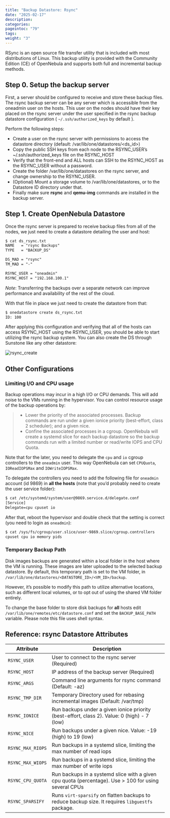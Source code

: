 ```yaml
---
title: "Backup Datastore: Rsync"
date: "2025-02-17"
description:
categories:
pageintoc: "79"
tags:
weight: "3"
---
```


<a id="vm-backups-rsync"></a>

<!--# Backup Datastore: Rsync -->

RSync is an open source file transfer utility that is included with most distributions of Linux. This backup utility is provided with the Community Edition (CE) of OpenNebula and supports both full and incremental backup methods.

## Step 0. Setup the backup server

First, a server should be configured to receive and store these backup files.  The rsync backup server can be any server which is accessible from the oneadmin user on the hosts.  This user on the nodes should have their key placed on the rsync server under the user specified in the rsync backup datastore configuration ( `~/.ssh/authorized_keys` by default ).

Perform the following steps:

* Create a user on the rsync server with permissions to access the datastore directory (default: /var/lib/one/datastores/<ds_id>)
* Copy the public SSH keys from each node to the RSYNC_USER’s ~/.ssh/authorized_keys file on the RSYNC_HOST
* Verify that the front-end and ALL hosts can SSH to the RSYNC_HOST as the RSYNC_USER without a password.
* Create the folder /var/lib/one/datastores on the rsync server, and change ownership to the RSYNC_USER.
* (Optional) Mount a storage volume to /var/lib/one/datastores, or to the Datastore ID directory under that.
* Finally make sure **rsync** and **qemu-img** commands are installed in the backup server.

## Step 1. Create OpenNebula Datastore

Once the rsync server is prepared to receive backup files from all of the nodes, we just need to create a datastore detailing the user and host:

```default
$ cat ds_rsync.txt
NAME   = "rsync Backups"
TYPE   = "BACKUP_DS"

DS_MAD = "rsync"
TM_MAD = "-"

RSYNC_USER = "oneadmin"
RSYNC_HOST = "192.168.100.1"
```

*Note*: Transferring the backups over a separate network can improve performance and availability of the rest of the cloud.

With that file in place we just need to create the datastore from that:

```default
$ onedatastore create ds_rsync.txt
ID: 100
```

After applying this configuration and verifying that all of the hosts can access RSYNC_HOST using the RSYNC_USER, you should be able to start utilizing the rsync backup system.  You can also create the DS through Sunstone like any other datastore:

![rsync_create](/images/backup_rsync_create.png)

## Other Configurations

### Limiting I/O and CPU usage

Backup operations may incur in a high I/O or CPU demands. This will add noise to the VMs running in the hypervisor. You can control resource usage of the backup operations by:

> * Lower the priority of the associated processes. Backup commands are run under a given ionice priority (best-effort, class 2 scheduler); and a given nice.
> * Confine the associated processes in a cgroup. OpenNebula will create a systemd slice for each backup datastore so the backup commands run with a limited number or read/write IOPS and CPU Quota.

Note that for the later, you need to delegate the `cpu` and `io` cgroup controllers to the `oneadmin` user. This way OpenNebula can set `CPUQuota`, `IOReadIOPSMax` and `IOWriteIOPSMax`.

To delegate the controllers you need to add the following file for `oneadmin` account (id 9869) in **all the hosts** (note that you’d probably need to create the user service folder):

```default
$ cat /etc/systemd/system/user@9869.service.d/delegate.conf
[Service]
Delegate=cpu cpuset io
```

After that, reboot the hypervisor and double check that the setting is correct (you need to login as `oneadmin`):

```default
$ cat /sys/fs/cgroup/user.slice/user-9869.slice/cgroup.controllers
cpuset cpu io memory pids
```

### Temporary Backup Path

Disk images backups are generated within a local folder in the host where the VM is running. These images are later uploaded to the selected backup datastore. By default, this temporary path is set to the VM folder, in `/var/lib/one/datastores/<DATASTORE_ID>/<VM_ID>/backup`.

However, it’s possible to modify this path to utilize alternative locations, such as different local volumes, or to opt out of using the shared VM folder entirely.

To change the base folder to store disk backups for **all** hosts edit `/var/lib/one/remotes/etc/datastore.conf` and set the `BACKUP_BASE_PATH` variable. Please note this file uses shell syntax.

## Reference: rsync Datastore Attributes

| Attribute         | Description                                                                                          |
|-------------------|------------------------------------------------------------------------------------------------------|
| `RSYNC_USER`      | User to connect to the rsync server (Required)                                                       |
| `RSYNC_HOST`      | IP address of the backup server (Required)                                                           |
| `RSYNC_ARGS`      | Command line arguments for rsync command (Default: -az)                                              |
| `RSYNC_TMP_DIR`   | Temporary Directory used for rebasing incremental images (Default: /var/tmp)                         |
| `RSYNC_IONICE`    | Run backups under a given ionice priority (best-effort, class 2). Value: 0 (high) - 7 (low)          |
| `RSYNC_NICE`      | Run backups under a given nice. Value: -19 (high) to 19 (low)                                        |
| `RSYNC_MAX_RIOPS` | Run backups in a systemd slice, limiting the max number of read iops                                 |
| `RSYNC_MAX_WIOPS` | Run backups in a systemd slice, limiting the max number of write iops                                |
| `RSYNC_CPU_QUOTA` | Run backups in a systemd slice with a given cpu quota (percentage). Use > 100 for using several CPUs |
| `RSYNC_SPARSIFY`  | Runs `virt-sparsify` on flatten backups to reduce backup size. It requires `libguestfs` package.     |

